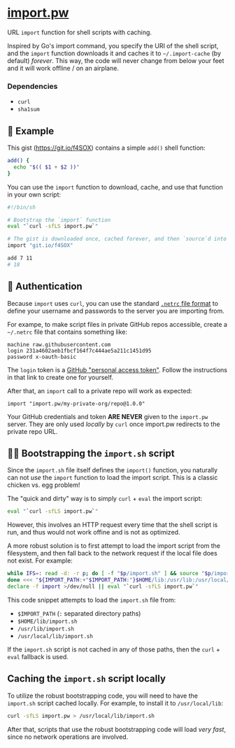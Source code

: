 # [import.pw](https://import.pw)

URL `import` function for shell scripts with caching.

Inspired by Go's import command, you specify the URI of the shell script,
and the `import` function downloads it and caches it to `~/.import-cache`
(by default) _forever_. This way, the code will never change from below
your feet and it will work offline / on an airplane.

### Dependencies

 * `curl`
 * `sha1sum`


## 👋 Example

This gist (https://git.io/f4SOX) contains a simple `add()` shell function:

```bash
add() {
  echo "$(( $1 + $2 ))"
}
```

You can use the `import` function to download, cache, and use that function in
your own script:

```bash
#!/bin/sh

# Bootstrap the `import` function
eval "`curl -sfLS import.pw`"

# The gist is downloaded once, cached forever, and then `source`d into your script
import "git.io/f4SOX"

add 7 11
# 18
```


## 🔑 Authentication

Because `import` uses `curl`, you can use the standard [`.netrc` file
format](https://ec.haxx.se/usingcurl-netrc.html) to define your username
and passwords to the server you are importing from.

For exampe, to make script files in private GitHub repos accessible, create a
`~/.netrc` file that contains something like:

```
machine raw.githubusercontent.com
login 231a4602aeb1fbcf164f7c444ae5a211c1451d95
password x-oauth-basic
```

The `login` token is a [GitHub "personal access token"](https://help.github.com/articles/creating-a-personal-access-token-for-the-command-line/).
Follow the instructions in that link to create one for yourself.

After that, an `import` call to a private repo will work as expected:

```
import "import.pw/my-private-org/repo@1.0.0"
```

Your GitHub credentials and token **ARE NEVER** given to the `import.pw`
server. They are only used _locally_ by `curl` once import.pw redirects
to the private repo URL.


## 🐔🥚 Bootstrapping the `import.sh` script

Since the `import.sh` file itself defines the `import()` function, you naturally
can not _use_ the `import` function to load the import script. This is a classic
chicken vs. egg problem!

The "quick and dirty" way is to simply `curl` + `eval` the import script:

```bash
eval "`curl -sfLS import.pw`"
```

However, this involves an HTTP request every time that the shell script is run,
and thus would not work offine and is not as optimized.

A more robust solution is to first attempt to load the import script from the
filesystem, and then fall back to the network request if the local file does not
exist. For example:

```bash
while IFS=: read -d: -r p; do [ -f "$p/import.sh" ] && source "$p/import.sh" && break ||:
done <<< "${IMPORT_PATH:+"$IMPORT_PATH:"}$HOME/lib:/usr/lib:/usr/local/lib:"
declare -f import >/dev/null || eval "`curl -sfLS import.pw`"
```

This code snippet attempts to load the `import.sh` file from:

 * `$IMPORT_PATH` (`:` separated directory paths)
 * `$HOME/lib/import.sh`
 * `/usr/lib/import.sh`
 * `/usr/local/lib/import.sh`

If the `import.sh` script is not cached in any of those paths, then the
`curl` + `eval` fallback is used.


## Caching the `import.sh` script locally

To utilize the robust bootstrapping code, you will need to have the `import.sh`
script cached locally. For example, to install it to `/usr/local/lib`:

```bash
curl -sfLS import.pw > /usr/local/lib/import.sh
```

After that, scripts that use the robust bootstrapping code will load _very fast_,
since no network operations are involved.
